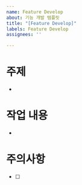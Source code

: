 ```yaml
---
name: Feature Develop
about: 기능 개발 템플릿
title: "[Feature Develop]"
labels: Feature Develop
assignees: ''

---
```


# 주제
- 

# 작업 내용
- 

# 주의사항
- [ ]
